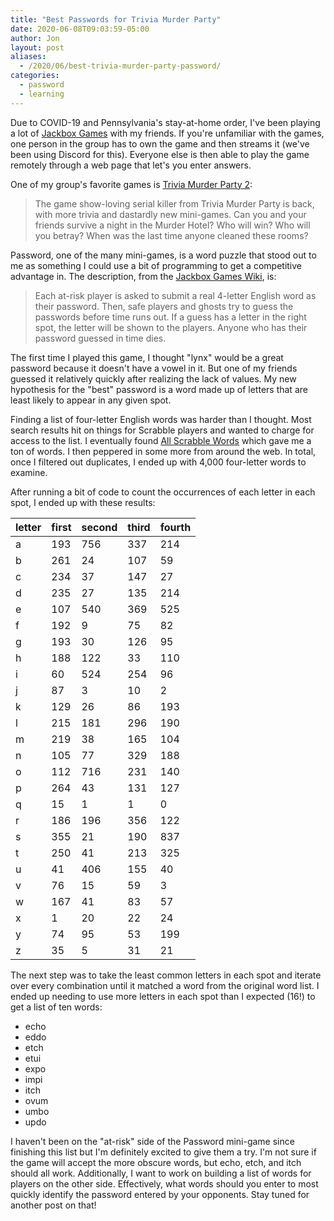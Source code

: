 ```yaml
---
title: "Best Passwords for Trivia Murder Party"
date: 2020-06-08T09:03:59-05:00
author: Jon
layout: post
aliases:
  - /2020/06/best-trivia-murder-party-password/
categories:
  - password
  - learning
---
```


Due to COVID-19 and Pennsylvania's stay-at-home order, I've been playing a lot of [Jackbox Games](https://www.jackboxgames.com) with my friends. If you're unfamiliar with the games, one person in the group has to own the game and then streams it (we've been using Discord for this). Everyone else is then able to play the game remotely through a web page that let's you enter answers.

One of my group's favorite games is [Trivia Murder Party 2](https://www.jackboxgames.com/trivia-murder-party-two/):

> The game show-loving serial killer from Trivia Murder Party is back, with more trivia and dastardly new mini-games. Can you and your friends survive a night in the Murder Hotel? Who will win? Who will you betray? When was the last time anyone cleaned these rooms?

Password, one of the many mini-games, is a word puzzle that stood out to me as something I could use a bit of programming to get a competitive advantage in. The description, from the [Jackbox Games Wiki](https://jackboxgames.fandom.com/wiki/Trivia_Murder_Party_2), is:

> Each at-risk player is asked to submit a real 4-letter English word as their password. Then, safe players and ghosts try to guess the passwords before time runs out. If a guess has a letter in the right spot, the letter will be shown to the players. Anyone who has their password guessed in time dies.

The first time I played this game, I thought "lynx" would be a great password because it doesn't have a vowel in it. But one of my friends guessed it relatively quickly after realizing the lack of values. My new hypothesis for the "best" password is a word made up of letters that are least likely to appear in any given spot.

Finding a list of four-letter English words was harder than I thought. Most search results hit on things for Scrabble players and wanted to charge for access to the list. I eventually found [All Scrabble Words](http://www.allscrabblewords.com/4-letter-words/) which gave me a ton of words. I then peppered in some more from around the web. In total, once I filtered out duplicates, I ended up with 4,000 four-letter words to examine.

After running a bit of code to count the occurrences of each letter in each spot, I ended up with these results:

| letter | first | second | third | fourth |
| ------ | ----- | ------ | ----- | ------ |
| a      | 193   | 756    | 337   | 214    |
| b      | 261   | 24     | 107   | 59     |
| c      | 234   | 37     | 147   | 27     |
| d      | 235   | 27     | 135   | 214    |
| e      | 107   | 540    | 369   | 525    |
| f      | 192   | 9      | 75    | 82     |
| g      | 193   | 30     | 126   | 95     |
| h      | 188   | 122    | 33    | 110    |
| i      | 60    | 524    | 254   | 96     |
| j      | 87    | 3      | 10    | 2      |
| k      | 129   | 26     | 86    | 193    |
| l      | 215   | 181    | 296   | 190    |
| m      | 219   | 38     | 165   | 104    |
| n      | 105   | 77     | 329   | 188    |
| o      | 112   | 716    | 231   | 140    |
| p      | 264   | 43     | 131   | 127    |
| q      | 15    | 1      | 1     | 0      |
| r      | 186   | 196    | 356   | 122    |
| s      | 355   | 21     | 190   | 837    |
| t      | 250   | 41     | 213   | 325    |
| u      | 41    | 406    | 155   | 40     |
| v      | 76    | 15     | 59    | 3      |
| w      | 167   | 41     | 83    | 57     |
| x      | 1     | 20     | 22    | 24     |
| y      | 74    | 95     | 53    | 199    |
| z      | 35    | 5      | 31    | 21     |

The next step was to take the least common letters in each spot and iterate over every combination until it matched a word from the original word list. I ended up needing to use more letters in each spot than I expected (16!) to get a list of ten words:

- echo
- eddo
- etch
- etui
- expo
- impi
- itch
- ovum
- umbo
- updo

I haven't been on the "at-risk" side of the Password mini-game since finishing this list but I'm definitely excited to give them a try. I'm not sure if the game will accept the more obscure words, but echo, etch, and itch should all work. Additionally, I want to work on building a list of words for players on the other side. Effectively, what words should you enter to most quickly identify the password entered by your opponents. Stay tuned for another post on that!
